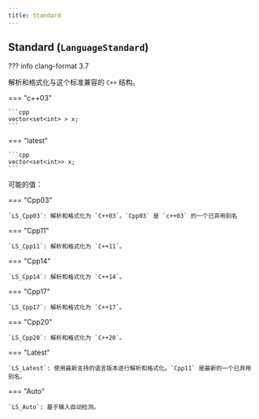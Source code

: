 ```yaml
---
title: Standard
---
```


## Standard (`LanguageStandard`)

??? info
    clang-format 3.7

解析和格式化与这个标准兼容的 `C++` 结构。

=== "c++03"

    ```cpp
    vector<set<int> > x;
    ```

=== "latest"

    ```cpp
    vector<set<int>> x;
    ```

可能的值：

=== "Cpp03"

    `LS_Cpp03`: 解析和格式化为 `C++03`。`Cpp03` 是 `c++03` 的一个已弃用别名

=== "Cpp11"

    `LS_Cpp11`: 解析和格式化为 `C++11`。

=== "Cpp14"

    `LS_Cpp14`: 解析和格式化为 `C++14`。

=== "Cpp17"

    `LS_Cpp17`: 解析和格式化为 `C++17`。

=== "Cpp20"

    `LS_Cpp20`: 解析和格式化为 `C++20`。

=== "Latest"

    `LS_Latest`: 使用最新支持的语言版本进行解析和格式化。`Cpp11` 是最新的一个已弃用别名。

=== "Auto"

    `LS_Auto`: 基于输入自动检测。
